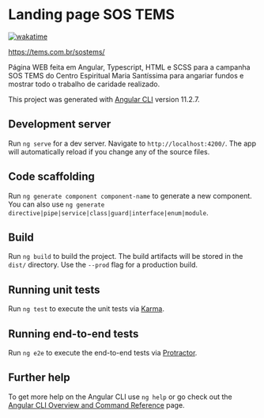 # Landing page SOS TEMS
[![wakatime](https://wakatime.com/badge/github/MatheusEli/landing-page-sostems.svg)](https://wakatime.com/badge/github/MatheusEli/landing-page-sostems)

https://tems.com.br/sostems/

Página WEB feita em Angular, Typescript, HTML e SCSS para a campanha SOS TEMS do Centro Espiritual Maria Santíssima para angariar fundos e mostrar todo o trabalho de caridade realizado.

This project was generated with [Angular CLI](https://github.com/angular/angular-cli) version 11.2.7.

## Development server

Run `ng serve` for a dev server. Navigate to `http://localhost:4200/`. The app will automatically reload if you change any of the source files.

## Code scaffolding

Run `ng generate component component-name` to generate a new component. You can also use `ng generate directive|pipe|service|class|guard|interface|enum|module`.

## Build

Run `ng build` to build the project. The build artifacts will be stored in the `dist/` directory. Use the `--prod` flag for a production build.

## Running unit tests

Run `ng test` to execute the unit tests via [Karma](https://karma-runner.github.io).

## Running end-to-end tests

Run `ng e2e` to execute the end-to-end tests via [Protractor](http://www.protractortest.org/).

## Further help

To get more help on the Angular CLI use `ng help` or go check out the [Angular CLI Overview and Command Reference](https://angular.io/cli) page.
